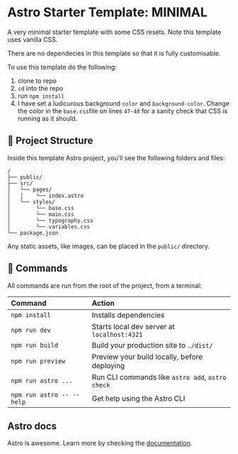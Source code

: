 # Astro Starter Template: MINIMAL

A very minimal starter template with some CSS resets. Note this template uses vanilla CSS.

There are no dependecies in this template so that it is fully customisable.

To use this template do the following:

1. clone to repo
2. `cd` into the repo
3. run `npm install`
4. I have set a ludicurous background `color` and `background-color`. Change the color in the `base.css`file on lines `47-48` for a sanity check that CSS is running as it should.

## 🚀 Project Structure

Inside this template Astro project, you'll see the following folders and files:

```text
/
├── public/
├── src/
│   └── pages/
│   │    └── index.astro
│   └── styles/
│        └── base.css
│        └── main.css
│        └── typography.css
│        └── variables.css
└── package.json
```

Any static assets, like images, can be placed in the `public/` directory.

## 🧞 Commands

All commands are run from the root of the project, from a terminal:

| Command                   | Action                                           |
| :------------------------ | :----------------------------------------------- |
| `npm install`             | Installs dependencies                            |
| `npm run dev`             | Starts local dev server at `localhost:4321`      |
| `npm run build`           | Build your production site to `./dist/`          |
| `npm run preview`         | Preview your build locally, before deploying     |
| `npm run astro ...`       | Run CLI commands like `astro add`, `astro check` |
| `npm run astro -- --help` | Get help using the Astro CLI                     |

## Astro docs

Astro is awesome. Learn more by checking the [documentation](https://docs.astro.build).
